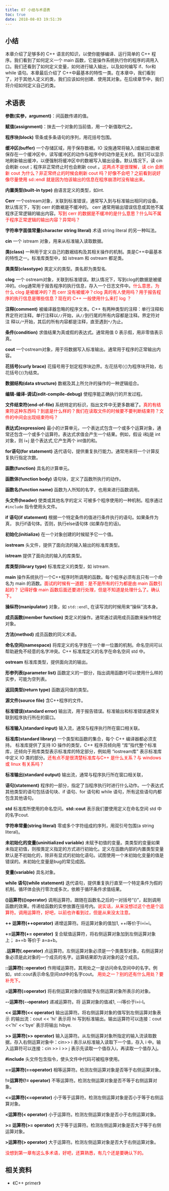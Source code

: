 ```yaml
---
title: 07 小结与术语表
toc: true
date: 2018-08-03 19:51:39
---
```




## 小结

本章介绍了足够多的 C++ 语言的知识，以使你能够编译、运行简单的 C++ 程序。我们看到了如何定义一个 main 函数，它是操作系统执行你的程序的凋用入口。我们还看到了如何定义变量，如何进行输入输出，以及如何编写 if、for和 while 语句。本章最后介绍了 C++中最基本的特性一类。在本章中，我们看到了，对于其他人定义的类，我们应该如何创建、使用其对象。在后续章节中，我们将介绍如何定义自己的类。

## 术语表

**参数(实参，argument)**：间函数传递的值。

**赋值(assignment)**：抹去一个对象的当前值，用一个新值取代之。

**程序块(block)** 零条或多条语句的序列，用花括号包围。

**缓冲区(buffer)** 一个存储区域，用于保存数裾。IO 没施通常将输入(或输出)数裾保存在一个缓冲区中，读写缓冲区的动作与程序中的动作是无关的。我们可以显示地刷新输出缓冲，以便强制将缓冲区中的数裾写入输出设备。默认情况下，读 cin 会刷新 cout；程序非正常终止时也会刷新 cout 。<span style="color:red;">这两点不是很理解，读 cin 会刷新 cout 为什么？非正常终止的时候会刷新 cout 吗？好像不会吧？之前看到说好像尽量使用 sd::endl 就是因为怕该输出的信息在程序崩溃时没有输出来。</span>

**内置类型(built-in type)** 由语言定义的类型，如int.

**Cerr** 一个ostream对象，关联到标准错误，通常写入到与标准输出相冋的设备。默认情况下，写到 cerr 的数裾是不缓冲的。 cerr 通常用输出错误信息或其他不属程序正常逻辑的输出内容。<span style="color:red;">写到 cerr 的数据是不缓冲的是什么意思？什么叫不属于程序正常逻辑的输出内容？异常吗？</span>

**字符串字面值常量(character string literal)** 术语 string literal 的另一种叫法。

**cin** 一个 istream 对象，用来从标准输入读取数据。

**类(class)** 一种用于定义自己的数裾结构及其相关操作的机制。类是C++中最基本的特性之一。标准库类型中，如 istream 和 ostream 都足类。

**类类型(classtype)** 类定义的类型。类名即为类型名.

**clog** 一个 ostream对象，关联到标准错误。默汄情况下，写到clog的数据是被缓冲的。clog通常用于报告程序的执行信息，存入一个日志文件中。<span style="color:red;">什么意思，为什么 clog 是被缓冲的？而 cerr 没有被缓冲？clog 真的有人使用吗？用于报告程序的执行信息是哪些信息？现在的 C++ 一般使用什么来打 log ？</span>

**注释(comment)** 被编译器忽略的程序文本。C++ 有两种类型的注释：单行注释和界定符对注释。单行注释以`//`开始，从`//`到行尾的所有内容都是注释。界定符对注 释以`/*`开始，其后的所有内容都是注释，直至遇到`*/`为止。

**条件(condition)** 求值结果为真或假的表达式。通常用值 0 表示假，用非零值表示真。


**cout** 一个ostream对象，用于将数据写入标准输出。通常用于程序的正常输出内容。

**花括号(curly brace)** 花描号用于划定程序块边界。左花括号(`{`)为程序块开始，右花括号(`}`)为结朿。

**数据结构(data structure)** 数裾及其上所允许的操作的一种逻辑组合。

**编辑-编译-调试(edit-compile-debug)** 使程序能正确执行的开发过程。

**文件结束符(end-of-file)** 系统特定的标识，指出文件中无更多数裾了。<span style="color:red;">真的有结束符这种东西吗？到底是什么样的？我们在读取文件的时候要不要判断结束符？文件的中间会出现结束符吗？</span>

**表达式(expression)** 最小的计算单元，一个表达式包含一个或多个运算对象，通常还包含一个或多个运算符。表达式求值会产生一个结果。例如，假设 i和j是 int 对象，则 i+j 是个表达式,它产生两个 int值的和。

**for语句(for statement)** 迭代语句，提供重复执行能力。通常用来将一个计算反复执行指定次数。

**函数(function)** 具名的计算单元。

**函数体(function body)** 语句块，定义了函数所执行的动作。

**函数名(function name)** 函数为人所知的名字，也用来进行函数调用。

**头文件(header)** 使类或其他名字的定义 可被多个程序使用的一种机制。程序通过 `#include` 指令使用头文件。

**if 语句(if statement)** 根据一个特定条件的值进行条件执行的语句。如果条件为真， 执行if语句体。否则，执行else语句体 (如果存在的话)。

**初始化(initialize)** 在一个对象创建的时候赋予它一个值。

**iostream** 头文件，提供了面向流的输入输出的标准库类型。

**istream** 提供了面向流的输入的库类型。

**库类型(library type)** 标准库定义的类型，如 istream.

**main** 操作系统执行一个C++程序时所调用的函数。每个程序必须有且只有一个命名为 main 的涵数。<span style="color:red;">面试的时候有一道题：是不是所有的行为都是由 main 函数引起的？ 记得好像 main 函数后面还要进行处理，但是不知道是处理什么了。确认下。</span>

**操纵符(manipulator)** 对象，如 `std::endl`, 在读写流的时候用来“操纵”流本身。

**成员函数(member function)** 类定义的操作。通常通过调用成员函数来操作特定对象。

**方法(method)** 成员函数的同义术语。

**命名空间(namespace)** 将库定义的名字放在一个单一位置的机制。命名空间可以帮助避免不经意的名字冲突。C++ 标准库定义的名字在命名空间 std 中。

**ostream** 标准库类型，提供面向流的输出。


**形参列表(parameter list)** 函数定义的一部分，指出调用函数吋可以使用什么样的实参，可能为空列表。

**返回类型(return type)** 函数返冋值的类型。

**源文件(source file)** 含C++程序的文件。

**标准错误(standard error)** 输出流，用于报告错误。标准输出和标准错误通常关联到程序执行所在的窗口。

**标准输入(standard input)** 输入流，通常与程序执行所在窗口相关联。

**标准库(standard library)** 一个类型和函数的集合，每个 C++ 编译器都必须支持。 标准库提供了支持 IO 操作的类型，C++ 程序员倾向用 “库”指代整个标准库，还倾向于用库类型表示标准库的特定部分，例如用 “iostream库” 表示标准库中定义 IO 类的部分。<span style="color:red;">还有点不是很清楚标准库与C++ 是什么关系？与 windows 或 linux 有关系吗？</span>

**标准输出(standard output)** 输出流，通常与程序执行所在窗口相关联，

**语句(statement)** 程序的一部分，指定了当程序执行时进行什么动作。一个表达式其他类型的语句包括语句块、if 语句、for 语句和 while 语句，所有这些语句内都包含其他语句。

**std** 标准库所使用的命名空问。**std::cout** 表示我们要使用定义在命名空间 std 中的名字cout.

**字符串常量(string literal)** 零或多个字符组成的序列，用双引号包围(a string literal)。

**未初始化的变量(uninitialized variable)** 未赋予初值的变量。类类型的变量如果未指定初值，则按类定义指定的方式进行初始化。定义在函数内部的内置类型变量默认是不初始化的，除非有显式的初始化语句。试图使用一个末初始化变量的值是错误的。未初始化变量是bug的常见成因。

**变量(variable)** 具名对象。

**while 语句(while statement)** 迭代语句，提供重复执行直至一个特定条件为假的机制。循环体会执行零次或多次，依赖于循环条件求值结果。

**()运算符(()operator)** 调用运算符。跟随在函数名之后的一对括号“()”，起到调用函数的效果。传递给函数的实参放置在括号内。<span style="color:red;">说实话，从来没想过这个也是个运算符。调用运算符，好吧，以前也许看到过，但是从来没太注意。</span>

**++ 运算符(++operator)** 递增运算符。将运算对象的值加1, ++i等价于i=i+i。

**+=运算符(+= operator)** 复合赋值运算符，将右侧运算对象加到左侧运算对象上； a+=b 等价于 a=a+b。

**.运算符(.operator)** 点运算符。左侧运算对象必须是一个类类型对象，右侧运算对象必须是此对象的一个成员的名字。运算结果即为该对象的这个成员。

**::运算符(::operator)** 作用域运算符。其用处之一是访问命名空间中的名字。例如，std::cout表示命名空间std中的名字cout。 <span style="color:red;">用处之一？别的还有什么用处？要补充下。</span>

**=运算符(=operator)** 将右侧运算对象的值赋予左侧运算对象所表示的对象。

**--运算符(--operator)** 递减运算符。将 运算对象的值减1, --i等价于i=i-l。

**<< 运算符(<< operator)** 输出运算符。将右侧运算对象的值写到左侧运算对象表示 的输出流：cout << 'hi' 表示将 hi 写到标准输出。输出运算符可以连接：cout <<'hi' <<'bye' 表示将输出 hibye.

**>> 运算符(>> operator)** 输入运算符。从左侧运算对象所指定的输入流读取数据，存入右侧运算对象中：cin>> i 表示从标准输入读取下一个值，存入 i 中。输入运算符可以连接：cin >> i >> j 表示先读取一个值存入i，再读取一个值存入j。

**#include** 头文件包含指令，使头文件中代码可被程序使用。

**==运算符(==operator)** 相等运算符。检测左侧运算对象是否等于右侧运算对象。

**!=运算符(!= operator)** 不等运算符。检测左侧运算对象是否不等于右侧运算对象。

**<=运算符(<=operator)** 小于等于运算符。检测左侧运算对象是否小于等于右侧运算对象。

**<运算符(< operator)** 小于运算符。检测左侧运算对象是否小于右侧运算对象。

**>= 运算符(>= operator)** 大于等于运算符。检测左侧运算对象是否大于等于右侧运算对象。

**>运算符(> operator)** 大于运算符。检测左侧运算对象是否大于右侧运算对象。



<span style="color:red;">没想到第一章有这么多术语，好吧，还算熟悉，有几个还是要确认下的。</span>


## 相关资料

- 《C++ primer》
